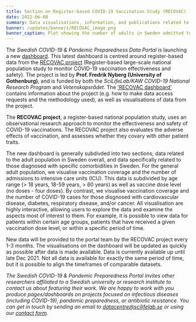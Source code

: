 ```yaml
---
title: Section on Register-based COVID-19 Vaccination Study (RECOVAC) launched
date: 2022-06-08
summary: Data visualisations, information, and publications related to the RECOVAC project are now available on the portal. Visualisation codes are publicly available.
banner: /updates/banners/RECOVAC_image.png
banner_caption: Plot showing the number of adults in Sweden admitted to ICU due to COVID-19, divided by vaccine dose number (from 2022-06-07).
---
```


The *Swedish COVID-19 & Pandemic Preparedness Data Portal* is launching a new [dashboard](https://www.covid19dataportal.se/dashboards/). This latest dashboard is centred around register-based data from the [RECOVAC project](https://www.gu.se/en/research/recovac) (Register-based large-scale national population study to monitor COVID-19 vaccination effectiveness and safety). The project is led by **Prof. Fredrik Nyberg (University of Gothenburg)**, and is funded by both the *SciLifeLab/KAW COVID-19 National Research Program* and *Vetenskapsrådet*. The ['RECOVAC dashboard'](https://www.covid19dataportal.se/dashboards/recovac/) contains information about the project (e.g. how to make data access requests and the methodology used), as well as visualisations of data from the project.

The **RECOVAC project**, a register-based national population study, uses an observational research approach to monitor the effectiveness and safety of COVID-19 vaccinations. The RECOVAC project also evaluates the adverse effects of vaccination, and assesses whether they covary with other patient traits.

The new dashboard is generally subdivded into two sections; data related to the adult population in Sweden overall, and data specifically related to those diagnosed with specific comorbidities in Sweden. For the general adult population, we visualise vaccination coverage and the number of admissions to intensive care units (ICU). This data is subdivided by age range (> 18 years, 18-59 years, > 60 years) as well as vaccine dose level (no doses - four doses). By contrast, we visualise vaccination coverage and the number of COVID-19 cases for those disgnosed with cardiovascular disease, diabetes, respiratory disease, and/or cancer. All visualisation are highly interactive, allowing users to explore the data and examine the aspects most of interest to them. For example, it is possible to view data for patients within certain age groups, patients that have received a given vaccination dose level, or within a specific period of time.

New data will be provided to the portal team by the RECOVAC project every 1-3 months. The visualisations on the dashboard will be updated as quickly as possible after data is made available. Data is currently available up until late Dec 2021. Not all data is available for exactly the same period of time, but it is possible to align the timeframes of comparable datasets.

*The Swedish COVID-19 & Pandemic Preparedness Portal invites other researchers affiliated to a Swedish university or research institute to contact us about featuring their work. We are happy to work with you produce pages/dashboards on projects focused on infectious diseases (including COVID-19), pandemic preparedness, or antibiotic resistance. You can get in touch by sending an email to datacentre@scilifelab.se or using our [contact form](https://www.covid19dataportal.se/contact/).*
